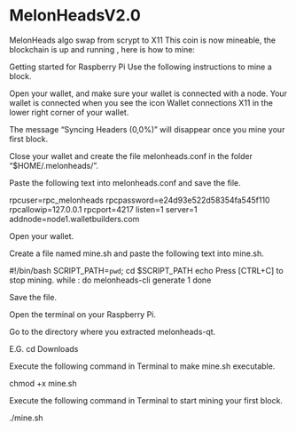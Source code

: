 # MelonHeadsV2.0
MelonHeads algo swap from scrypt to X11
This coin is now mineable, the blockchain is up and running , here is how to mine:

Getting started for Raspberry Pi
Use the following instructions to mine a block.

Open your wallet, and make sure your wallet is connected with a node. 
Your wallet is connected when you see the icon Wallet connections X11 in the lower right corner of your wallet.

The message “Syncing Headers (0,0%)” will disappear once you mine your first block.

Close your wallet and create the file melonheads.conf in the folder “$HOME/.melonheads/”.

Paste the following text into melonheads.conf and save the file.

rpcuser=rpc_melonheads
rpcpassword=e24d93e522d58354fa545f110
rpcallowip=127.0.0.1
rpcport=4217
listen=1
server=1
addnode=node1.walletbuilders.com

Open your wallet.

Create a file named mine.sh and paste the following text into mine.sh.

#!/bin/bash
SCRIPT_PATH=`pwd`;
cd $SCRIPT_PATH
echo Press [CTRL+C] to stop mining.
while :
do
 melonheads-cli generate 1
done 

Save the file.

Open the terminal on your Raspberry Pi.

Go to the directory where you extracted melonheads-qt.

E.G. cd Downloads

Execute the following command in Terminal to make mine.sh executable.

chmod +x mine.sh

Execute the following command in Terminal to start mining your first block.

./mine.sh

